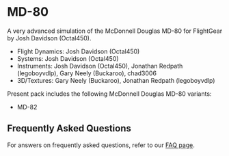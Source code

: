 # MD-80
A very advanced simulation of the McDonnell Douglas MD-80 for FlightGear by Josh Davidson (Octal450).

- Flight Dynamics: Josh Davidson (Octal450)
- Systems: Josh Davidson (Octal450)
- Instruments: Josh Davidson (Octal450), Jonathan Redpath (legoboyvdlp), Gary Neely (Buckaroo), chad3006
- 3D/Textures: Gary Neely (Buckaroo), Jonathan Redpath (legoboyvdlp)

Present pack includes the following McDonnell Douglas MD-80 variants:
- MD-82

## Frequently Asked Questions
For answers on frequently asked questions, refer to our [FAQ page](https://github.com/Octal450/MD-80/blob/master/FAQ.md).
